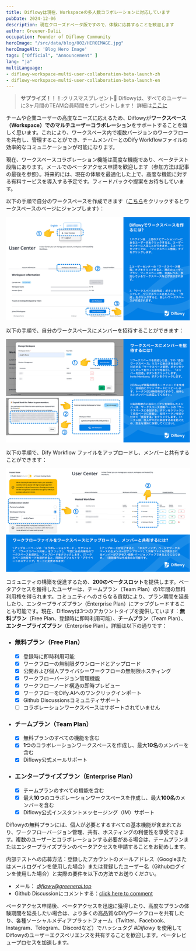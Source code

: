 ```yaml
---
title: Diflowyは現在、Workspaceの多人数コラボレーションに対応しています
pubDate: 2024-12-06
description: 現在クローズドベータ版ですので、体験に応募することを歓迎します
author: Greener-Dalii
occupation: Founder of Diflowy Community
heroImage: "/src/data/blog/002/HEROIMAGE.jpg"
heroImageAlt: 'Blog Hero Image'
tags: ["Official", "Announcement" ]
lang: "ja"
multiLanguage: 
- diflowy-workspace-multi-user-collaboration-beta-launch-zh
- diflowy-workspace-multi-user-collaboration-beta-launch-en
---
```


> **サプライズ！！！**:クリスマスプレゼント🎁 Diflowyは、すべてのユーザーに3ヶ月間のTEAM会員時間をプレゼントします！
> 詳細は[ここに](/blog/diflowy-christmas-gift-free-team-membership-ja)

チームや企業ユーザーの高度なニーズに応えるため、Diflowyが**ワークスペース（Workspace）でのマルチユーザーコラボレーション**をサポートすることを嬉しく思います。これにより、ワークスペース内で複数バージョンのワークフローを共有し、管理することができ、チームメンバーとのDify Workflowファイルの効率的なコミュニケーションが可能になります。

現在、ワークスペースコラボレーション機能は高度な機能であり、ベータテスト段階にあります。メールでのベータアクセス申請を歓迎します（参加方法は記事の最後を参照）。将来的には、現在の体験を最適化した上で、高度な機能に対する有料サービスを導入する予定です。フィードバックや提案をお待ちしています。

以下の手順で自分のワークスペースを作成できます（[こちら](/user/workspace)をクリックするとワークスペースのページにジャンプします）：

![how_to_create_workspace_in_Diflowy](../../data/blog/002/how_to_create_workspace_in_Diflowy-ja.jpg)

以下の手順で、自分のワークスペースにメンバーを招待することができます：

![how_to_invite_members_to_workspace_in_Diflowy](../../data/blog/002/how_to_invite_members_to_workspace_in_Diflowy-ja.jpg)

以下の手順で、Dify Workflow ファイルをアップロードし、メンバーと共有することができます：

![how_to_share_file_with_members](../../data/blog/002/how_to_share_file_with_members-ja.jpg)

コミュニティの構築を促進するため、**200のベータスロット**を提供します。ベータアクセスを獲得したユーザーは、チームプラン（Team Plan）の1年間の無料利用権を得られます。コミュニティへのさらなる貢献により、プラン期間を延長したり、エンタープライズプラン（Enterprise Plan）にアップグレードすることも可能です。現在、Diflowyは3つのアカウントタイプを提供しています：**無料プラン**（Free Plan、登録時に即時利用可能）、**チームプラン**（Team Plan）、**エンタープライズプラン**（Enterprise Plan）。詳細は以下の通りです：

- ### **無料プラン（Free Plan）**
  - [x] 登録時に即時利用可能
  - [x] ワークフローの無制限ダウンロードとアップロード
  - [x] 公開および個人プライバシーワークフローの無制限ホスティング
  - [x] ワークフローバージョン管理機能
  - [x] ワークフローノード構造の即時プレビュー
  - [x] ワークフローをDify.AIへのワンクリックインポート
  - [x] Github Discussionsコミュニティサポート 
  - [ ] コラボレーションワークスペースはサポートされていません

- ### **チームプラン（Team Plan）**
  - [x] 無料プランのすべての機能を含む
  - [x] **1つ**のコラボレーションワークスペースを作成し、最大**10名**のメンバーを含む
  - [x] Diflowy公式メールサポート

- ### **エンタープライズプラン（Enterprise Plan）**
  - [x] チームプランのすべての機能を含む
  - [x] 最大**10つ**のコラボレーションワークスペースを作成し、最大**100名**のメンバーを含む
  - [x] Diflowy公式インスタントメッセージング（IM）サポート

Diflowyの無料プランには、個人が必要とするすべての基本機能が含まれており、ワークフローバージョン管理、共有、ホスティングの利便性を享受できます。複数のユーザーとコラボレーションする必要がある場合は、チームプランまたはエンタープライズプランのベータアクセスを申請することをお勧めします。

内部テストへの応募方法：登録したアカウントのメールアドレス（Googleまたはメールログインを使用した場合）または登録したユーザー名（Githubログインを使用した場合）と実際の要件を以下の方法でお送りください。
- メール： *diflowy@greenerai.top*
- Github Discussionにコメントする：[click here to comment](https://github.com/green-dalii/diflowy/discussions/10)

ベータアクセス申請後、ベータアクセスを迅速に獲得したり、高度なプランの体験期間を延長したい場合は、より多くの高品質なDifyワークフローを共有したり、各種ソーシャルメディアプラットフォーム（Twitter、Facebook、Instagram、Telegram、Discordなど）でハッシュタグ *#Diflowy* を使用してDiflowyのユーザーエクスペリエンスを共有することを歓迎します。ベータレビュープロセスを加速します。